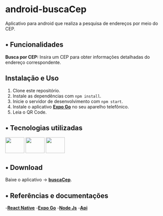 # android-buscaCep
Aplicativo para android que realiza a pesquisa de endereços por meio do CEP.

## • Funcionalidades

**Busca por CEP:** Insira um CEP para obter informações detalhadas do endereço correspondente.

## Instalação e Uso

1. Clone este repositório.
2. Instale as dependências com `npm install`.
3. Inicie o servidor de desenvolvimento com `npm start`.
4. Instale o aplicativo **[Expo Go](https://play.google.com/store/search?q=expo%20go&c=apps)** no seu aparelho telefônico.
5. Leia o QR Code. 

## • Tecnologias utilizadas

<div style="display: inline_block">
<img src="https://cdn.jsdelivr.net/gh/devicons/devicon@latest/icons/react/react-original-wordmark.svg" height="50" width="60" />
<img src="https://www.svgrepo.com/show/341805/expo.svg" height="50" width="60" style="border-radius: '5'"/>
<img src="https://cdn.jsdelivr.net/gh/devicons/devicon@latest/icons/nodejs/nodejs-original-wordmark.svg" height="50" width="60"/>
</div>


## • Download

Baixe o aplicativo -> **[buscaCep](https://expo.dev//accounts/luizoass/projects/buscaCep/builds/e896aad1-339e-4b4d-887f-d8b3c8a3bc30)**.

## • Referências e documentações

-**[React Native](https://reactnative.dev/docs/getting-started)** 
-**[Expo Go](https://docs.expo.dev/)**
-**[Node Js](https://nodejs.org/docs/latest/api/)**
-**[Api](https://viacep.com.br/)**
